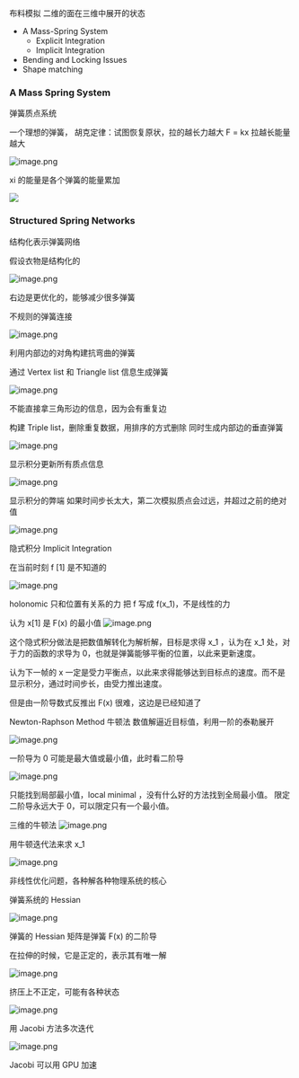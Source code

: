 布料模拟
二维的面在三维中展开的状态

- A Mass-Spring System
	- Explicit Integration
	- Implicit Integration
- Bending and Locking Issues
- Shape matching

### A Mass Spring System

弹簧质点系统

一个理想的弹簧，
胡克定律：试图恢复原状，拉的越长力越大 F = kx
拉越长能量越大

![image.png](https://image-1253155090.cos.ap-nanjing.myqcloud.com/202306081656755.png)

xi 的能量是各个弹簧的能量累加

![](https://image-1253155090.cos.ap-nanjing.myqcloud.com/202306081702977.png)

### Structured Spring Networks

结构化表示弹簧网络

假设衣物是结构化的

![image.png](https://image-1253155090.cos.ap-nanjing.myqcloud.com/202306081704368.png)

右边是更优化的，能够减少很多弹簧

不规则的弹簧连接

![image.png](https://image-1253155090.cos.ap-nanjing.myqcloud.com/202306081730710.png)

利用内部边的对角构建抗弯曲的弹簧

通过 Vertex list 和 Triangle list 信息生成弹簧

![image.png](https://image-1253155090.cos.ap-nanjing.myqcloud.com/202306081735325.png)

不能直接拿三角形边的信息，因为会有重复边

构建 Triple list，删除重复数据，用排序的方式删除
同时生成内部边的垂直弹簧

![image.png](https://image-1253155090.cos.ap-nanjing.myqcloud.com/202306081736237.png)

显示积分更新所有质点信息

![image.png](https://image-1253155090.cos.ap-nanjing.myqcloud.com/202306081806639.png)

显示积分的弊端
如果时间步长太大，第二次模拟质点会过远，并超过之前的绝对值

![image.png](https://image-1253155090.cos.ap-nanjing.myqcloud.com/202306081823120.png)

隐式积分 Implicit Integration

在当前时刻 f [1] 是不知道的

![image.png](https://image-1253155090.cos.ap-nanjing.myqcloud.com/202306081835854.png)

holonomic 只和位置有关系的力
把 f 写成 f(x_1)，不是线性的力

认为 x[1] 是 F(x) 的最小值
![image.png](https://image-1253155090.cos.ap-nanjing.myqcloud.com/202306081846821.png)

这个隐式积分做法是把数值解转化为解析解，目标是求得 x_1 ，认为在 x_1 处，对于力的函数的求导为 0，也就是弹簧能够平衡的位置，以此来更新速度。

认为下一帧的 x 一定是受力平衡点，以此来求得能够达到目标点的速度。而不是显示积分，通过时间步长，由受力推出速度。

但是由一阶导数式反推出 F(x) 很难，这边是已经知道了

Newton-Raphson Method
牛顿法
数值解逼近目标值，利用一阶的泰勒展开

![image.png](https://image-1253155090.cos.ap-nanjing.myqcloud.com/202306081911816.png)

一阶导为 0 可能是最大值或最小值，此时看二阶导

![image.png](https://image-1253155090.cos.ap-nanjing.myqcloud.com/202306081935397.png)

只能找到局部最小值，local minimal ，没有什么好的方法找到全局最小值。
限定二阶导永远大于 0，可以限定只有一个最小值。

三维的牛顿法
![image.png](https://image-1253155090.cos.ap-nanjing.myqcloud.com/202306081951516.png)


用牛顿迭代法来求 x_1 

![image.png](https://image-1253155090.cos.ap-nanjing.myqcloud.com/202306081956282.png)

非线性优化问题，各种解各种物理系统的核心

弹簧系统的 Hessian

![image.png](https://image-1253155090.cos.ap-nanjing.myqcloud.com/202306082015661.png)


弹簧的 Hessian 矩阵是弹簧 F(x) 的二阶导

在拉伸的时候，它是正定的，表示其有唯一解

![image.png](https://image-1253155090.cos.ap-nanjing.myqcloud.com/202306082013014.png)

挤压上不正定，可能有各种状态

![image.png](https://image-1253155090.cos.ap-nanjing.myqcloud.com/202306082017005.png)

用 Jacobi 方法多次迭代

![image.png](https://image-1253155090.cos.ap-nanjing.myqcloud.com/202306082024858.png)

Jacobi 可以用 GPU 加速